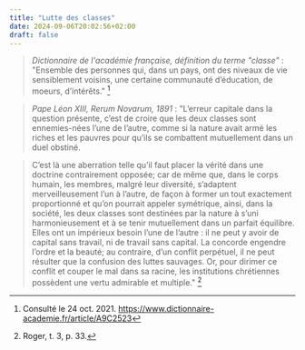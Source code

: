 ```yaml
---
title: "Lutte des classes"
date: 2024-09-06T20:02:56+02:00
draft: false
---
```



> *Dictionnaire de l'académie française, définition du terme "classe"* : "Ensemble des personnes qui, dans un pays, ont des niveaux de vie sensiblement voisins, une certaine communauté d’éducation, de moeurs, d’intérêts." [^1]

[^1]: Consulté le 24 oct. 2021. https://www.dictionnaire-academie.fr/article/A9C2523

> *Pape Léon XIII, Rerum Novarum, 1891* : "L’erreur capitale dans la question présente, c’est de croire que les deux classes sont ennemies-nées l’une de l’autre, comme si la nature avait armé les riches et les pauvres pour qu’ils se combattent mutuellement dans un duel obstiné. 

> C’est là une aberration telle qu’il faut placer la vérité dans une doctrine contrairement opposée; car de même que, dans le corps humain, les membres, malgré leur diversité, s’adaptent merveilleusement l’un à l’autre, de façon à former un tout exactement proportionné et qu’on pourrait appeler symétrique, ainsi, dans la société, les deux classes sont destinées par la nature à s’uni harmonieusement et à se tenir mutuellement dans un parfait équilibre. Elles ont un impérieux besoin l’une de l’autre : il ne peut y avoir de capital sans travail, ni de travail sans capital. La concorde engendre l’ordre et la beauté; au contraire, d’un conflit perpétuel, il ne peut résulter que la confusion des luttes sauvages. Or, pour dirimer ce conflit et couper le mal dans sa racine, les institutions chrétiennes possèdent une vertu admirable et multiple." [^2]

[^2]: Roger, t. 3, p. 33.

